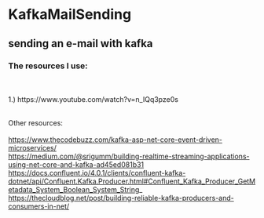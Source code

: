 # KafkaMailSending
## sending an e-mail with kafka

### The resources I use:
<br/>
<br/>
1.) https://www.youtube.com/watch?v=n_IQq3pze0s 




<br/>
<br/>

Other resources:
<br/>
<br/>
https://www.thecodebuzz.com/kafka-asp-net-core-event-driven-microservices/
<br/>
https://medium.com/@srigumm/building-realtime-streaming-applications-using-net-core-and-kafka-ad45ed081b31
<br/>
https://docs.confluent.io/4.0.1/clients/confluent-kafka-dotnet/api/Confluent.Kafka.Producer.html#Confluent_Kafka_Producer_GetMetadata_System_Boolean_System_String_
<br/>
https://thecloudblog.net/post/building-reliable-kafka-producers-and-consumers-in-net/


